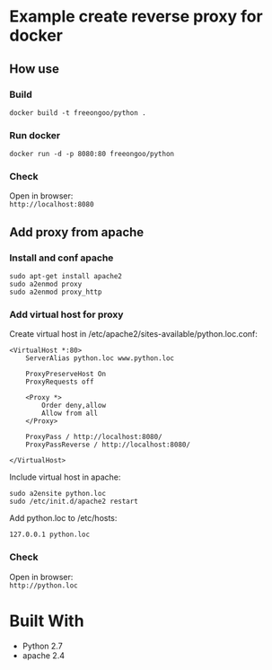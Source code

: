 # Example create reverse proxy for docker

## How use

### Build

```
docker build -t freeongoo/python .
```

### Run docker

```
docker run -d -p 8080:80 freeongoo/python
```

### Check

Open in browser:  
`http://localhost:8080`

## Add proxy from apache

### Install and conf apache
```
sudo apt-get install apache2
sudo a2enmod proxy
sudo a2enmod proxy_http
```

### Add virtual host for proxy

Create virtual host in /etc/apache2/sites-available/python.loc.conf:
```
<VirtualHost *:80>
    ServerAlias python.loc www.python.loc

    ProxyPreserveHost On
    ProxyRequests off

    <Proxy *>
        Order deny,allow
        Allow from all
    </Proxy>

    ProxyPass / http://localhost:8080/
    ProxyPassReverse / http://localhost:8080/

</VirtualHost>
```

Include virtual host in apache:

```
sudo a2ensite python.loc
sudo /etc/init.d/apache2 restart
```

Add python.loc to /etc/hosts:
```
127.0.0.1 python.loc
```

### Check

Open in browser:  
`http://python.loc`

# Built With
* Python 2.7
* apache 2.4